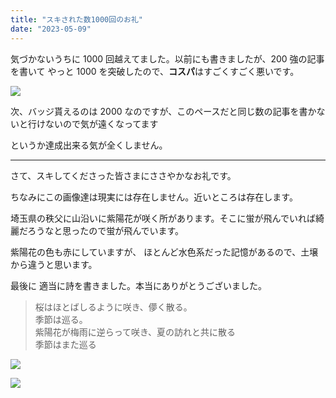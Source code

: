 ```yaml
---
title: "スキされた数1000回のお礼"
date: "2023-05-09"
---
```


気づかないうちに 1000 回越えてました。以前にも書きましたが、200 強の記事を書いて やっと 1000 を突破したので、**コスパ**はすごくすごく悪いです。

![](https://assets.st-note.com/img/1683670743078-X5O6NHafI6.png)

次、バッジ貰えるのは 2000 なのですが、このペースだと同じ数の記事を書かないと行けないので気が遠くなってます

というか達成出来る気が全くしません。

---

さて、スキしてくださった皆さまにささやかなお礼です。

ちなみにこの画像達は現実には存在しません。近いところは存在します。

埼玉県の秩父に山沿いに紫陽花が咲く所があります。そこに蛍が飛んでいれば綺麗だろうなと思ったので蛍が飛んでいます。

紫陽花の色も赤にしていますが、 ほとんど水色系だった記憶があるので、土壌から違うと思います。

最後に 適当に詩を書きました。本当にありがとうございました。

> 桜はほとばしるように咲き、儚く散る。  
> 季節は巡る。  
> 紫陽花が梅雨に逆らって咲き、夏の訪れと共に散る  
> 季節はまた巡る

![](https://assets.st-note.com/img/1683670078877-7zMuuph94g.png)

![](https://assets.st-note.com/img/1683660333365-7d83AW18qN.png)

